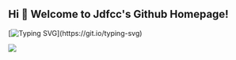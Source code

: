 ## Hi 🎉 Welcome to Jdfcc's Github Homepage!

[![Typing SVG](https://readme-typing-svg.demolab.com/?lines=明日复明日;)](https://git.io/typing-svg)

![](https://github-readme-stats.vercel.app/api?username=xugaoyi&count_private=true&show_icons=true&icon_color=0366d6&text_color=24292e&bg_color=ffffff&hide_title=true)

<!-- ![Metrics](https://metrics.lecoq.io/jdfcc?template=classic&base=header%2C%20activity%2C%20community%2C%20repositories%2C%20metadata&base.indepth=false&base.hireable=false&base.skip=false&config.timezone=Asia%2FHong_Kong) -->

<!-- <div align="center"> <img src="https://visitor-badge.glitch.me/badge?page_id=jdfcc" /> </div> -->


<!-- <div align="center"> <img src="https://github-profile-trophy.vercel.app/?username=jdfcc" /> </div> -->

<!-- <div align="center"> <img src="https://github-readme-streak-stats.herokuapp.com/?user=jdfcc" /> </div> -->


